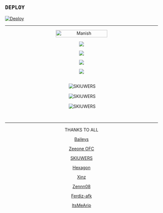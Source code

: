 ## ```DEPLOY```

[![Deploy](https://www.herokucdn.com/deploy/button.svg)](https://heroku.com/deploy?template=https://github.com/projectskiuwers/rip/)

-------



  





<p align="center"> <a href="SKIUWERS"><img width="170px" height="24" src="https://komarev.com/ghpvc/?username=projectskiuwers&label=PROFILE%20VISITORS&color=green&style=flat-square" alt="Manish" /></a> </p>

<p align="center"> <a href="https://wa.me/+6287776101997"><img src="https://img.shields.io/badge/WhatsApp-25D366?style=for-the-badge&logo=whatsapp&logoColor=white " /></a>

<p align="center"> <a href="https://t.me/skiuwers"><img src="https://img.shields.io/badge/Telegram-%230088cc.svg?&style=for-the-badge&logo=telegram&logoColor=white" /></a><br>

  

<p align="center"> <a href="https://youtu.be/zZZPCZLY2sk"><img src="https://img.shields.io/badge/YouTube-skiuwers-ff0000?style=for-the-badge&logo=youtube&logoColor= ff0000&link=https://youtube.com/channel/UCy1HDX_AtOQqt1efnP4HseA" /></a>

<p align="center"> <a href="https://youtube.com/channel/UCy1HDX_AtOQqt1efnP4HseA"><img src="https://img.shields.io/youtube/channel/subscribers/UCy1HDX_AtOQqt1efnP4HseA?style=social" /></a><br>

<br>

<div align="center">

<p>&nbsp;<img align="center" src="https://github-readme-stats.vercel.app/api?username=projectskiuwers&show_icons=true&theme=nightowl" alt="SKIUWERS" /></p>

<p>&nbsp;<img align="center" src="https://github-readme-streak-stats.herokuapp.com/?user=projectskiuwers&theme=nightowl" alt="SKIUWERS" /></p>

<p>&nbsp;<img align="center" src="https://github-readme-stats.vercel.app/api/top-langs/?username=projectskiuwers&theme=algolia&layout=compact&langs_count=10&hide_border=true&show_icons=true" alt="SKIUWERS"/></p><br> 

------
THANKS TO ALL

[Baileys](https://github.com/adiwajshing/Baileys)

[Zeeone OFC](https://github.com/zeeoneofc)

[SKIUWERS](https://github.com/skiuwers)

[Hexagon](https://github.com/Hexagonz)
  
[Xinz](https://github.com/Xinz-Team)

[Zennn08](https://github.com/Zennn08)
  
[Ferdiz-afk](https://github.com/FERDIZ-afk)
  
[ItsMeArip](https://github.com/ItsMeArip)




